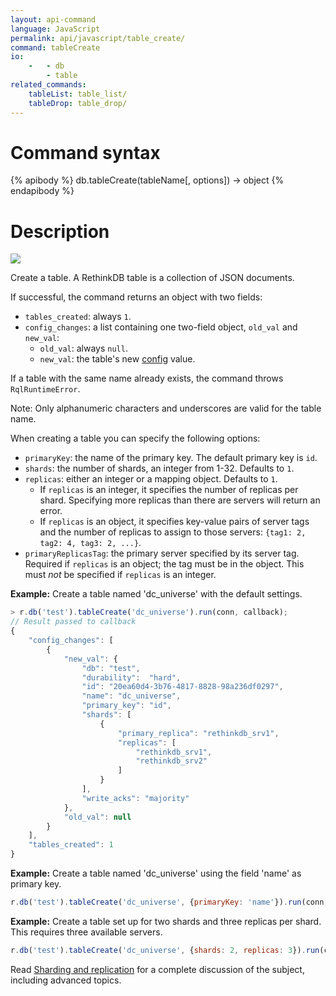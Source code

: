 ```yaml
---
layout: api-command
language: JavaScript
permalink: api/javascript/table_create/
command: tableCreate
io:
    -   - db
        - table
related_commands:
    tableList: table_list/
    tableDrop: table_drop/
---
```


# Command syntax #

{% apibody %}
db.tableCreate(tableName[, options]) &rarr; object
{% endapibody %}

# Description #

<img src="/assets/images/docs/api_illustrations/table_create_javascript.png" class="api_command_illustration" />

Create a table. A RethinkDB table is a collection of JSON documents.

If successful, the command returns an object with two fields:

* `tables_created`: always `1`.
* `config_changes`: a list containing one two-field object, `old_val` and `new_val`:
    * `old_val`: always `null`.
    * `new_val`: the table's new [config](/api/javascript/config) value.

If a table with the same name already exists, the command throws `RqlRuntimeError`.

Note: Only alphanumeric characters and underscores are valid for the table name.

When creating a table you can specify the following options:

* `primaryKey`: the name of the primary key. The default primary key is `id`.
* `shards`: the number of shards, an integer from 1-32. Defaults to `1`.
* `replicas`: either an integer or a mapping object. Defaults to `1`.
    * If `replicas` is an integer, it specifies the number of replicas per shard. Specifying more replicas than there are servers will return an error.
    * If `replicas` is an object, it specifies key-value pairs of server tags and the number of replicas to assign to those servers: `{tag1: 2, tag2: 4, tag3: 2, ...}`.
* `primaryReplicasTag`: the primary server specified by its server tag. Required if `replicas` is an object; the tag must be in the object. This must *not* be specified if `replicas` is an integer.


__Example:__ Create a table named 'dc_universe' with the default settings.

```js
> r.db('test').tableCreate('dc_universe').run(conn, callback);
// Result passed to callback
{
    "config_changes": [
        {
            "new_val": {
                "db": "test",
                "durability":  "hard",
                "id": "20ea60d4-3b76-4817-8828-98a236df0297",
                "name": "dc_universe",
                "primary_key": "id",
                "shards": [
                    {
                        "primary_replica": "rethinkdb_srv1",
                        "replicas": [
                            "rethinkdb_srv1",
                            "rethinkdb_srv2"
                        ]
                    }
                ],
                "write_acks": "majority"
            },
            "old_val": null
        }
    ],
    "tables_created": 1
}
```

__Example:__ Create a table named 'dc_universe' using the field 'name' as primary key.

```js
r.db('test').tableCreate('dc_universe', {primaryKey: 'name'}).run(conn, callback);
```

__Example:__ Create a table set up for two shards and three replicas per shard. This requires three available servers.

```js
r.db('test').tableCreate('dc_universe', {shards: 2, replicas: 3}).run(conn, callback);
```

Read [Sharding and replication](/docs/sharding-and-replication/) for a complete discussion of the subject, including advanced topics.
